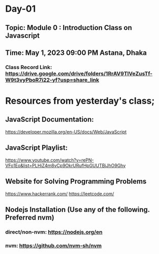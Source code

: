 # Day-01

## Topic: Module 0 : Introduction Class on Javascript
## Time: May 1, 2023 09:00 PM Astana, Dhaka

### Class Record Link: https://drive.google.com/drive/folders/1RrAV9TlVeZusTf-W9t3vyPboR7i22-yf?usp=share_link

# Resources from yesterday's class; 

## JavaScript Documentation:
https://developer.mozilla.org/en-US/docs/Web/JavaScript

## JavaScript Playlist:
https://www.youtube.com/watch?v=rePN-VFo1Eo&list=PLHiZ4m8vCp9OkrURufHpGUUTBjJhO9Ghy

## Website for Solving Programming Problems
https://www.hackerrank.com/
https://leetcode.com/

## Nodejs Installation (Use any of the following. Preferred nvm)
### direct/non-nvm: https://nodejs.org/en
### nvm: https://github.com/nvm-sh/nvm
